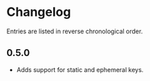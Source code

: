 # Changelog

Entries are listed in reverse chronological order.

## 0.5.0

* Adds support for static and ephemeral keys.

